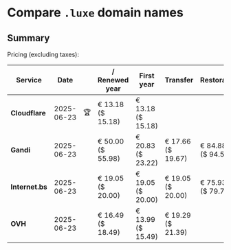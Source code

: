 # Compare `.luxe` domain names

## Summary

Pricing (excluding taxes):

| Service | Date |  | / Renewed year | First year | Transfer | Restoration |
|--|--|--|--|--|--|--|
| **Cloudflare** | 2025-06-23 | 🏆 | € 13.18<br>($ 15.18) | € 13.18<br>($ 15.18) |  |  |
| **Gandi** | 2025-06-23 |  | € 50.00<br>($ 55.98) | € 20.83<br>($ 23.22) | € 17.66<br>($ 19.67) | € 84.88<br>($ 94.58) |
| **Internet.bs** | 2025-06-23 |  | € 19.05<br>($ 20.00) | € 19.05<br>($ 20.00) | € 19.05<br>($ 20.00) | € 75.93<br>($ 79.70) |
| **OVH** | 2025-06-23 |  | € 16.49<br>($ 18.49) | € 13.99<br>($ 15.49) | € 19.29<br>($ 21.39) |  |
